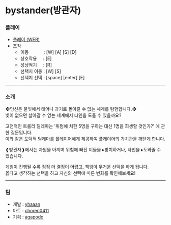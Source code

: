 # bystander(방관자)
### 플레이
* [플레이 (WEB)](https://play.unity.com/en/games/5b2c0300-c291-4f9b-bd0d-40d489dab8c8/bystander)
* 조작
  * 이동&nbsp;&nbsp;&nbsp;&nbsp;&nbsp;&nbsp;&nbsp;&nbsp;&nbsp;&nbsp;&nbsp;&nbsp;: [W] [A] [S] [D]
  * 상호작용&nbsp;&nbsp;&nbsp;&nbsp; : [E]
  * 성냥켜기&nbsp;&nbsp;&nbsp;&nbsp; : [R]
  * 선택지 이동 : [W] [S]
  * 선택지 선택 : [space] [enter] [E]
 
___

### 소개
❖당신은 불빛에서 태어나 과거로 돌아갈 수 없는 세계를 탐험합니다.❖  
빛이 없으면 살아갈 수 없는 세계에서 타인을 도울 수 있을까요?  

고전적인 트롤리 딜레마는 '위험에 처한 5명을 구하는 대신 1명을 희생할 것인가?' 에 관한 질문입니다.  
이와 같은 도덕적 딜레마를 플레이어에게 제공하여 플레이어의 가치관을 깨닫게 합니다.

❰방관자❱에서는 자원을 아끼며 위험에 빠진 이들을 ▸방치하거나, 타인을 ▸도와줄 수 있습니다.  

게임이 진행될 수록 점점 더 결정이 어렵고, 책임이 무거운 선택을 하게 됩니다.  
옳다고 생각하는 선택을 하고 자신의 선택에 따른 변화를 확인해보세요!   
___ 


### 팀  
* 개발 : [yhaaan](https://github.com/yhaaan)
* 아트 : [choren0411](https://github.com/choren0411)
* 기획 : [agapodo](https://github.com/shipjh1201)
